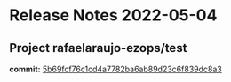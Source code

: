# Release Notes 2022-05-04
## Project rafaelaraujo-ezops/test
**commit:** [5b69fcf76c1cd4a7782ba6ab89d23c6f839dc8a3](https://github.com/rafaelaraujo-ezops/test/commit/5b69fcf76c1cd4a7782ba6ab89d23c6f839dc8a3)
